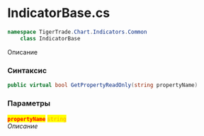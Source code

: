 
# IndicatorBase.cs
```csharp
namespace TigerTrade.Chart.Indicators.Common  
    class IndicatorBase
```

Описание

### Синтаксис
```csharp
public virtual bool GetPropertyReadOnly(string propertyName)
```

### Параметры  
<mark style="color:red;">**`propertyName`**</mark> <mark style="color:orange;">`string`</mark>  
 *Описание*  
  

                    
                    